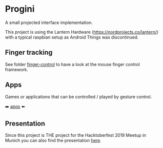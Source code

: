 # Progini

A small projected interface implementation.

This project is using the Lantern Hardware (https://nordprojects.co/lantern/) with a typical raspbian setup as Android Things was discontinued.

## Finger tracking

See folder [finger-control](https://github.com/HacktoberfestMunich/progini/tree/master/finger-control) to have a look at the mouse finger control framework.

## Apps

Games or applications that can be controlled / played by gesture control.

:arrow_right: [apps](https://github.com/HacktoberfestMunich/progini/tree/master/apps) :arrow_left:

## Presentation

Since this project is THE project for the Hacktoberfest 2019 Meetup in Munich you can also find the presentation [here](https://github.com/HacktoberfestMunich/progini/tree/master/presentation/).
